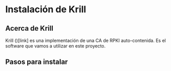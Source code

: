 # Instalación de Krill

## Acerca de Krill

Krill ()[link] es una implementación de una CA de RPKI auto-contenida. Es el software que vamos a utilizar en este proyecto.

## Pasos para instalar

